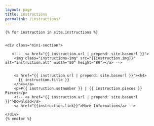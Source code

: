 ```yaml
---
layout: page
title: instructions
permalink: /instructions/
---
```


<div class="content-section">
<!-- <div class="row">
<div class="col-sm-6">


</div>
</div> -->


    {% for instruction in site.instructions %}
      

    <div class="mini-section">

       <!--  <a href="{{ instruction.url | prepend: site.baseurl }}">
        <img class="instructions-img" src="{{instruction.img}}" alt="instruction.alt" width="80" height="80"></a> -->
        

        <a href="{{ instruction.url | prepend: site.baseurl }}"><h4>
          {{ instruction.title }}
        </h4></a>
        <p>#{{ instruction.setnumber }} | {{ instruction.pieces }} Pieces</p>
        <!-- <a href="{{ instruction.url | prepend: site.baseurl }}">Download</a>
        <a href="{{instruction.link}}">More Information</a> -->
    
    </div>
    {% endfor %}



</div>
